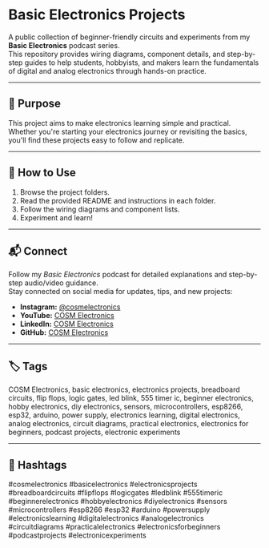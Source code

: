 # Basic Electronics Projects

A public collection of beginner-friendly circuits and experiments from my **Basic Electronics** podcast series.  
This repository provides wiring diagrams, component details, and step-by-step guides to help students, hobbyists, and makers learn the fundamentals of digital and analog electronics through hands-on practice.

---

## 🎯 Purpose
This project aims to make electronics learning simple and practical. Whether you're starting your electronics journey or revisiting the basics, you'll find these projects easy to follow and replicate.

---

## 🔧 How to Use
1. Browse the project folders.
2. Read the provided README and instructions in each folder.
3. Follow the wiring diagrams and component lists.
4. Experiment and learn!

---

## 📬 Connect
Follow my *Basic Electronics* podcast for detailed explanations and step-by-step audio/video guidance.  
Stay connected on social media for updates, tips, and new projects:

- **Instagram:** [@cosmelectronics](https://instagram.com/cosmelectronics)  
- **YouTube:** [COSM Electronics](https://youtube.com/@cosmelectronics)  
- **LinkedIn:** [COSM Electronics](https://www.linkedin.com/newsletters/7079476255753912320/)  
- **GitHub:** [COSM Electronics](https://github.com/cosmelectronics/)  

---

## 🏷️ Tags
COSM Electronics, basic electronics, electronics projects, breadboard circuits, flip flops, logic gates, led blink, 555 timer ic, beginner electronics, hobby electronics, diy electronics, sensors, microcontrollers, esp8266, esp32, arduino, power supply, electronics learning, digital electronics, analog electronics, circuit diagrams, practical electronics, electronics for beginners, podcast projects, electronic experiments

---

## 📢 Hashtags
#cosmelectronics #basicelectronics #electronicsprojects #breadboardcircuits #flipflops #logicgates #ledblink #555timeric #beginnerelectronics #hobbyelectronics #diyelectronics #sensors #microcontrollers #esp8266 #esp32 #arduino #powersupply #electronicslearning #digitalelectronics #analogelectronics #circuitdiagrams #practicalelectronics #electronicsforbeginners #podcastprojects #electronicexperiments
